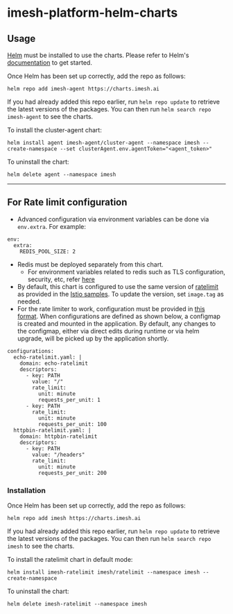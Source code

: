 # imesh-platform-helm-charts

## Usage

[Helm](https://helm.sh) must be installed to use the charts.  Please refer to
Helm's [documentation](https://helm.sh/docs) to get started.

Once Helm has been set up correctly, add the repo as follows:

    helm repo add imesh-agent https://charts.imesh.ai

If you had already added this repo earlier, run `helm repo update` to retrieve
the latest versions of the packages.  You can then run `helm search repo
imesh-agent` to see the charts.

To install the cluster-agent chart:

    helm install agent imesh-agent/cluster-agent --namespace imesh --create-namespace --set clusterAgent.env.agentToken="<agent_token>"

To uninstall the chart:

    helm delete agent --namespace imesh

---

## For Rate limit configuration

- Advanced configuration via environment variables can be done via `env.extra`. For example:
```
env:
  extra:
    REDIS_POOL_SIZE: 2
```
- Redis must be deployed separately from this chart.
  - For environment variables related to redis such as TLS configuration, security, etc, refer [here](https://github.com/envoyproxy/ratelimit?tab=readme-ov-file#redis)
- By default, this chart is configured to use the same version of [ratelimit](https://github.com/envoyproxy/ratelimit) as provided in the [Istio samples](https://github.com/istio/istio/blob/master/samples/ratelimit/rate-limit-service.yaml). To update the version, set `image.tag` as needed.
- For the rate limiter to work, configuration must be provided in [this format](https://github.com/envoyproxy/ratelimit?tab=readme-ov-file#configuration). When configurations are defined as shown below, a configmap is created and mounted in the application. By default, any changes to the configmap, either via direct edits during runtime or via helm upgrade, will be picked up by the application shortly.
```
configurations:
  echo-ratelimit.yaml: |
    domain: echo-ratelimit
    descriptors:
      - key: PATH
        value: "/"
        rate_limit:
          unit: minute
          requests_per_unit: 1
      - key: PATH
        rate_limit:
          unit: minute
          requests_per_unit: 100
  httpbin-ratelimit.yaml: |
    domain: httpbin-ratelimit
    descriptors:
      - key: PATH
        value: "/headers"
        rate_limit:
          unit: minute
          requests_per_unit: 200
```

### Installation

Once Helm has been set up correctly, add the repo as follows:

    helm repo add imesh https://charts.imesh.ai

If you had already added this repo earlier, run `helm repo update` to retrieve
the latest versions of the packages.  You can then run `helm search repo
imesh` to see the charts.

To install the ratelimit chart in default mode:

    helm install imesh-ratelimit imesh/ratelimit --namespace imesh --create-namespace

To uninstall the chart:

    helm delete imesh-ratelimit --namespace imesh
